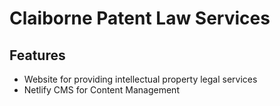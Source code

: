 # Claiborne Patent Law Services

## Features
* Website for providing intellectual property legal services
* Netlify CMS for Content Management